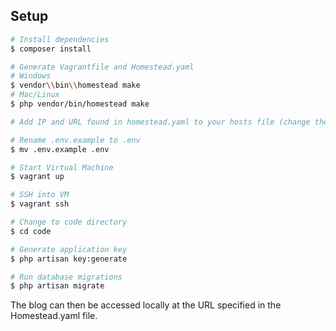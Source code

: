 ## Setup

```bash
# Install dependencies
$ composer install

# Generate Vagrantfile and Homestead.yaml
# Windows
$ vendor\\bin\\homestead make
# Mac/Linux
$ php vendor/bin/homestead make

# Add IP and URL found in homestead.yaml to your hosts file (change these if you want)

# Rename .env.example to .env
$ mv .env.example .env

# Start Virtual Machine
$ vagrant up

# SSH into VM
$ vagrant ssh

# Change to code directory
$ cd code

# Generate application key
$ php artisan key:generate

# Run database migrations
$ php artisan migrate
```

The blog can then be accessed locally at the URL specified in the Homestead.yaml file.